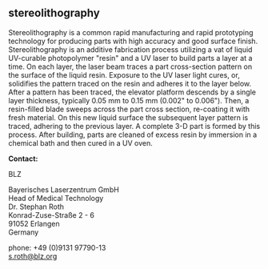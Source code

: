 ## stereolithography

Stereolithography is a common rapid manufacturing and rapid prototyping technology for producing parts with high accuracy and good surface finish.
Stereolithography is an additive fabrication process utilizing a vat of liquid UV-curable photopolymer "resin" and a UV laser to build parts a layer at a time. On each layer, the laser beam traces a part cross-section pattern on the surface of the liquid resin. Exposure to the UV laser light cures, or, solidifies the pattern traced on the resin and adheres it to the layer below.
After a pattern has been traced, the elevator platform descends by a single layer thickness, typically 0.05 mm to 0.15 mm (0.002" to 0.006"). Then, a resin-filled blade sweeps across the part cross section, re-coating it with fresh material. On this new liquid surface the subsequent layer pattern is traced, adhering to the previous layer. A complete 3-D part is formed by this process. After building, parts are cleaned of excess resin by immersion in a chemical bath and then cured in a UV oven.
<!--break-->
__Contact:__


BLZ

Bayerisches Laserzentrum GmbH  
Head of Medical Technology  
Dr. Stephan Roth  
Konrad-Zuse-Straße 2 - 6  
91052 Erlangen  
Germany  

phone: +49 (0)9131 97790-13  
s.roth@blz.org